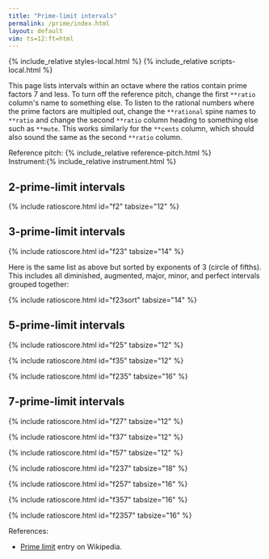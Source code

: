 ```yaml
---
title: "Prime-limit intervals"
permalink: /prime/index.html
layout: default
vim: ts=12:ft=html
---
```


{% include_relative styles-local.html %}
{% include_relative scripts-local.html %}

This page lists intervals within an octave where the ratios contain
prime factors 7 and less.  To turn off the reference pitch, change
the first `**ratio` column's name to something else.  To listen to
the rational numbers where the prime factors are multipled out,
change the `**rational` spine names to `**ratio` and change the
second `**ratio` column heading to something else such as `**mute`.
This works similarly for the `**cents` column, which should also
sound the same as the second `**ratio` column.


<nobr><label for="reference">Reference&nbsp;pitch:&nbsp;</label>{% include_relative reference-pitch.html %}</nobr>
<nobr><label for="instrument">Instrument:</label>{% include_relative instrument.html %}</nobr>

<h2 data-sidebar="2-limit"> 2-prime-limit intervals </h2>

{% include ratioscore.html id="f2" tabsize="12" %}
<script type="application/x-ratioscore" id="f2">
!! prime factors of 2 only
**dtime	**ratio	**ratio	**cents
*MM60	*Iclars	*Iclars	*Iclars
*	*ref:C4	*ref:C4	*ref:C4
1	1	1	0c
1	1	2	1200.00c
*-	*-	*-	*-
</script>

<h2 data-sidebar="3-limit"> 3-prime-limit intervals </h2>

{% include ratioscore.html id="f23" tabsize="14" %}
<script type="application/x-ratioscore" id="f23">
!! prime factors of 2 and 3 only
**dtime	**ratio	**ratio	**rational	**cents	**name
*MM60	*Iclars	*Iclars	*Iclars	*Iclars	*
*	*ref:C4	*ref:C4	*ref:C4	*ref:C4	*
1	1	2^11 : 3^7	2048/2187	-113.69c	d1|C♭
1	1	2^20 : 3^12	524288/531441	-23.46c	d2|D𝄫
1	1	3^0  : 2^0	1/1	0c	P1|C
1	1	2^8  : 3^5	256/243	90.22c	m2|D♭
1	1	3^7  : 2^11	2187/2048	113.69c	A1|C♯
1	1	2^16 : 3^10	65536/59049	180.45c	d3|E𝄫
1	1	3^2  : 2^3	9/8	203.91c	M2|D
1	1	2^5  : 3^3	32/27	294.14c	m3|E♭
1	1	3^9  : 2^14	19683/16384	317.60c	A2|D♯
1	1	2^13 : 3^8	8192/6561	384.36c	d4|F𝄫
1	1	3^4  : 2^6	81/64	407.82c	M3|E
1	1	2^2  : 3^1	4/3	498.05c	P4|F
1	1	3^11 : 2^17	177147/131072	521.51c	A3|E♯
1	1	2^10 : 3^6	1024/729	588.27c	d5|G♭
1	1	3^6  : 2^9	729/512	611.73c	A4|F♯
1	1	2^18 : 3^11	262144/177147	678.49c	d6|A𝄫
1	1	3^1  : 2^1	3/2	701.96c	P5|G
1	1	2^7  : 3^4	128/81	792.18c	m6|A♭
1	1	3^8  : 2^12	6561/4096	815.64c	A5|G♯
1	1	2^15 : 3^9	32768/19683	882.40c	d7|B𝄫
1	1	3^3  : 2^4	27/16	905.87c	M6|A
1	1	2^4  : 3^2	16/9	996.09c	m7|B♭
1	1	3^10 : 2^15	59049/32768	1019.55c	A6|A♯
1	1	3^5  : 2^7	243/128	1109.78c	M7|B
1	1	3^12 : 2^18	531441/262144	1223.46c	A7|B♯
*-	*-	*-	*-	*-	*-
</script>

Here is the same list as above but sorted by exponents of 3 (circle of fifths).
This includes all diminished, augmented, major, minor, and perfect intervals
grouped together:

{% include ratioscore.html id="f23sort" tabsize="14" %}
<script type="application/x-ratioscore" id="f23sort">
!! prime factors of 2 and 3 only, sorted by exponents of 3

**dtime	**ratio	**ratio	**rational	**cents	**name
*MM60	*Iclars	*Iclars	*Iclars	*Iclars	*
*	*ref:C4	*ref:C4	*ref:C4	*ref:C4	*
1	1	3^12 : 2^18	531441/262144	1223.46c	A7|B♯
1	1	3^11 : 2^17	177147/131072	521.51c	A3|E♯
1	1	3^10 : 2^15	 59049/32768	1019.55c	A6|A♯
1	1	3^9  : 2^14	 19683/16384	317.60c	A2|D♯
1	1	3^8  : 2^12	  6561/4096	815.64c	A5|G♯
1	1	3^7  : 2^11	  2187/2048	113.69c	A1|C♯
1	1	3^6  : 2^9	   729/512	611.73c	A4|F♯
1	1	3^5  : 2^7	   243/128	1109.78c	M7|B
1	1	3^4  : 2^6	    81/64	407.82c	M3|E
1	1	3^3  : 2^4	    27/16	905.87c	M6|A
1	1	3^2  : 2^3	     9/8	203.91c	M2|D
1	1	3^1  : 2^1	     3/2	701.96c	P5|G
1	1	3^0  : 2^0	     1/1	0c	P1|C
1	1	2^2  : 3^1	     4/3	498.05c	P4|F
1	1	2^4  : 3^2	    16/9	996.09c	m7|B♭
1	1	2^5  : 3^3	    32/27	294.14c	m3|E♭
1	1	2^7  : 3^4	   128/81	792.18c	m6|A♭
1	1	2^8  : 3^5	   256/243	90.22c	m2|D♭
1	1	2^10 : 3^6	  1024/729	588.27c	d5|G♭
1	1	2^11 : 3^7	  2048/2187	-113.69c	d1|C♭
1	1	2^13 : 3^8	  8192/6561	384.36c	d4|F𝄫
1	1	2^15 : 3^9	 32768/19683	882.40c	d7|B𝄫
1	1	2^16 : 3^10	 65536/59049	180.45c	d3|E𝄫
1	1	2^18 : 3^11	262144/177147	678.49c	d6|A𝄫
1	1	2^20 : 3^12	524288/531441	-23.46c	d2|D𝄫
*-	*-	*-	*-	*-	*-

</script>

<h2 data-sidebar="5-limit"> 5-prime-limit intervals </h2>

{% include ratioscore.html id="f25" tabsize="12" %}
<script type="application/x-ratioscore" id="f25">
!! prime factors of 2 and 5 only

**dtime	**ratio	**ratio	**rational	**cents
*MM60	*Iclars	*Iclars	*Iclars	*Iclars
*	*ref:C4	*ref:C4	*ref:C4	*ref:C4
1	1	2^7 : 5^3	128/125	41.06c
1	1	5   : 2^2	5/4	386.31c
1	1	2^5 : 5^2	32/25	427.37c
1	1	5^2 : 2^4	25/16	772.63c
1	1	2^3 : 5	8/5	813.69c
*-	*-	*-	*-	*-

</script>


{% include ratioscore.html id="f35" tabsize="12" %}
<script type="application/x-ratioscore" id="f35">
!! prime factors of 3 and 5 only

**dtime	**ratio	**ratio	**rational	**cents
*MM60	*Iclars	*Iclars	*Iclars	*Iclars
*	*ref:C4	*ref:C4	*ref:C4	*ref:C4
1	1	3^3 : 5^2	27/25	133.24c
1	1	5   : 3	5/3	884.36c
1	1	3^2 : 5	9/5	1017.60c
*-	*-	*-	*-	*-

</script>

{% include ratioscore.html id="f235" tabsize="16" %}
<script type="application/x-ratioscore" id="f235">
!! prime factors of 2, 3 and 5 only
**dtime	**ratio	**ratio	**rational	**cents
*MM60	*Iclars	*Iclars	*Iclars	*Iclars
*	*ref:C4	*ref:C4	*ref:C4	*ref:C4
1	1	3^4     : 2^4*5	81/80	21.51c
1	1	5^2     : 2^3*3	25/24	70.67c
1	1	3^3*5   : 2^7	135/128	92.18c
1	1	2^4     : 3*5	16/15	111.73c
1	1	2^5*5^2 : 3^6	800/729	160.90c
1	1	2*5     : 3*3	10/9	182.40c
1	1	3*5^2   : 2^6	75/64	274.58c
1	1	2*3     : 5	8/5	315.64c
1	1	2^2*5^2 : 3^4	100/12	364.81c
1	1	3^3     : 2^2*5	9/20	519.55c
1	1	5^2     : 2*3^2	25/18	568.72c
1	1	3^2*5   : 2^5	45/32	590.22c
1	1	2^6     : 3^2*5	64/45	609.78c
1	1	2^2*3^2 : 5^2	36/25	631.28c
1	1	2^3*5   : 3^3	40/27	680.45c
1	1	3^4     : 2*5^2	81/50	835.19c
1	1	2^7     : 3*5^2	128/75	925.42c
1	1	2*5^2   : 3^3	50/27	1066.76c
1	1	3*5     : 2^3	15/8	1088.27c
1	1	2^4*3   : 5^2	48/25	1129.33c
1	1	2^5*5   : 3^4	160/81	1178.49c
*-	*-	*-	*-	*-

</script>


<h2 data-sidebar="7-limit"> 7-prime-limit intervals </h2>

{% include ratioscore.html id="f27" tabsize="12" %}
<script type="application/x-ratioscore" id="f27">
!! prime factors of 2 and 7 only
**dtime	**ratio	**ratio	**cents
*MM60	*Iclars	*Iclars	*Iclars
*	*ref:C4	*ref:C4	*ref:C4
1	1	2^3 : 7	231.17c
1	1	2^6 : 7^2	462.35c
1	1	7^2 : 2^5	737.65c
1	1	7   : 2^2	968.83c
*-	*-	*-	*-
</script>


{% include ratioscore.html id="f37" tabsize="12" %}
<script type="application/x-ratioscore" id="f37">
!! prime factors of 3 and 7 only
**dtime	**ratio	**ratio	**cents
*MM60	*Iclars	*Iclars	*Iclars
*	*ref:C4	*ref:C4	*ref:C4
1	1	3^2 : 7	435.08c
1	1	3^4 : 7^2	870.17c
1	1	7^2 : 3^3	1031.79c
*-	*-	*-	*-
</script>


{% include ratioscore.html id="f57" tabsize="12" %}
<script type="application/x-ratioscore" id="f57">
!! prime factors of 5 and 7 only
**dtime	**ratio	**ratio	**cents
*MM60	*Iclars	*Iclars	*Iclars
*	*ref:C4	*ref:C4	*ref:C4
1	1	7   : 5	582.51c
1	1	7^2 : 5^2	1165.02c
*-	*-	*-	*-
</script>


{% include ratioscore.html id="f237" tabsize="18" %}
<script type="application/x-ratioscore" id="f237">
!! prime factors of 2, 3 and 7 only
**dtime	**ratio	**ratio	**cents
*MM60	*Iclars	*Iclars	*Iclars
*	*ref:C4	*ref:C4	*ref:C4
1	1	2^6     : 3^2*7	27.26c
1	1	7^2     : 2^4*3	35.70c
1	1	2^2*7   : 3^3	62.96c
1	1	2*3^3   : 7^2	168.21c
1	1	2^8     : 3^2*5^2	223.46c
1	1	7       : 2*3	266.87c
1	1	2*7^2   : 3^4	329.83c
1	1	3*7     : 2^4	470.78c
1	1	7^2     : 2^2*3^2	533.74c
1	1	2^4*7   : 3^4	561.01c
1	1	3^4     : 2^3*7	638.99c
1	1	2^3*3^2 : 7^2	666.26c
1	1	2^5     : 3*7	729.22c
1	1	2*7     : 3^2	764.92c
1	1	2^2*3   : 7	933.13c
1	1	3^3     : 2*7	1137.04c
1	1	2^5*3   : 7^2	1164.30c
1	1	3^2*7   : 2^5	1172.74c
*-	*-	*-	*-
</script>


{% include ratioscore.html id="f257" tabsize="16" %}
<script type="application/x-ratioscore" id="f257">
!! prime factors of 2, 5, and 7 only
**dtime	**ratio	**ratio	**cents
*MM60	*Iclars	*Iclars	*Iclars
*	*ref:C4	*ref:C4	*ref:C4
1	1	2*5^2 : 7^2	34.98c
1	1	5*7   : 2^5	155.14c
1	1	2^2*7 : 5^2	196.20c
1	1	7^2   : 2^3*5	351.34c
1	1	2*5   : 7	617.49c
1	1	2^4*5 : 7^2	848.66c
1	1	5^2   : 2*7	1003.80c
1	1	2^6   : 5*7	1044.86c
*-	*-	*-	*-
</script>


{% include ratioscore.html id="f357" tabsize="16" %}
<script type="application/x-ratioscore" id="f357">
!! prime factors of 3, 5, and 7 only
**dtime	**ratio	**ratio	**cents
*MM60	*Iclars	*Iclars	*Iclars
*	*ref:C4	*ref:C4	*ref:C4
1	1	7^2   : 3^2*5	147.43c
1	1	5^2   : 3*7	301.85c
1	1	5*7   : 3^3	449.28c
1	1	3*5^2 : 7^2	736.93c
*-	*-	*-	*-
</script>


{% include ratioscore.html id="f2357" tabsize="16" %}
<script type="application/x-ratioscore" id="f2357">
!! prime factors of 2, 3, 5 and 7 only
**dtime	**ratio	**ratio	**cents
*MM60	*Iclars	*Iclars	*Iclars
*	*ref:C4	*ref:C4	*ref:C4
1	1	2^2*3^2 : 5*7	48.77c
1	1	3*7     : 2^2*5	84.47c
1	1	3*5     : 2*7	119.44c
1	1	3^4     : 2*5*7	252.68c
1	1	2^2*3*5 : 7^2	350.62c
1	1	2^3*7   : 3^2*5	378.60c
1	1	3^2*7   : 2*5^2	400.11c
1	1	2^4*5   : 3^2*7	413.58c
1	1	2*7^2   : 3*5^2	463.07c
1	1	3*5^2   : 2^3*7	505.76c
1	1	2^4*3   : 5*7	546.82c
1	1	5*7     : 2^3*3	653.19c
1	1	2^4*7   : 3*5^2	694.24c
1	1	2*3^3   : 5*7	750.73c
1	1	3^2*7   : 2^3*5	786.42c
1	1	2^2*5^2 : 3^2*7	799.89c
1	1	3^2*5   : 2^2*7	821.40c
1	1	7^2     : 2*3*5	849.38c
1	1	2*3*7   : 5^2	898.15c
1	1	2^2*5*7 : 3^4	947.32c
1	1	2*3^2*5 : 7^2	1052.57c
1	1	2^2*7   : 3*5	1080.56c
1	1	2^3*5   : 3*7	1115.53c
1	1	5*7     : 2*3^2	1151.23c
*-	*-	*-	*-
</script>


References:

<ul>
<li> <a name="_blank" href="https://en.wikipedia.org/wiki/Limit_(music)#Prime_limit">Prime limit</a> entry on Wikipedia.</li>
</ul>


